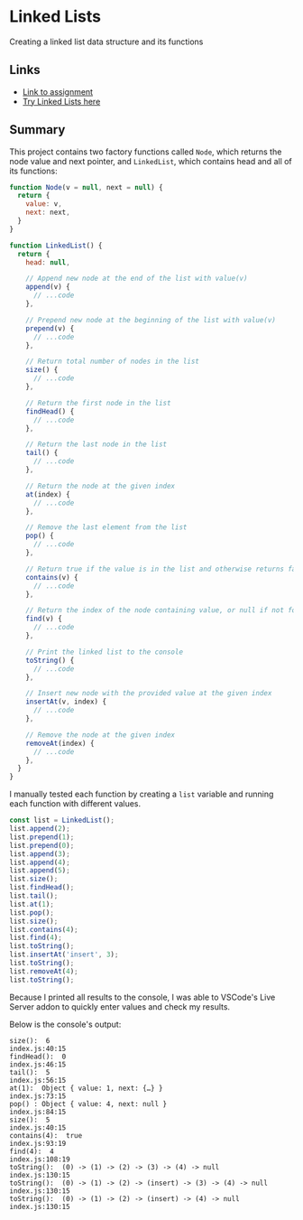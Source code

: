 # Linked Lists
Creating a linked list data structure and its functions

## Links
- [Link to assignment](https://www.theodinproject.com/lessons/javascript-linked-lists)
- [Try Linked Lists here](https://TYLPHE.github.io/linked-lists/)

## Summary
This project contains two factory functions called `Node`, which returns the node value and next pointer, and `LinkedList`, which contains head and all of its functions:
```javascript
function Node(v = null, next = null) {
  return {
    value: v,
    next: next,
  }
}

function LinkedList() {
  return {
    head: null,

    // Append new node at the end of the list with value(v)
    append(v) {
      // ...code
    },

    // Prepend new node at the beginning of the list with value(v)
    prepend(v) {
      // ...code
    },

    // Return total number of nodes in the list
    size() {
      // ...code
    },

    // Return the first node in the list
    findHead() {
      // ...code
    },

    // Return the last node in the list
    tail() {
      // ...code
    },

    // Return the node at the given index
    at(index) {
      // ...code
    },

    // Remove the last element from the list
    pop() {
      // ...code
    },

    // Return true if the value is in the list and otherwise returns false
    contains(v) {
      // ...code
    },

    // Return the index of the node containing value, or null if not found
    find(v) {
      // ...code
    },

    // Print the linked list to the console
    toString() {
      // ...code
    },

    // Insert new node with the provided value at the given index
    insertAt(v, index) {
      // ...code
    },

    // Remove the node at the given index
    removeAt(index) {
      // ...code
    },
  }
}
```

I manually tested each function by creating a `list` variable and running each function with different values. 
```javascript
const list = LinkedList();
list.append(2);
list.prepend(1);
list.prepend(0);
list.append(3);
list.append(4);
list.append(5);
list.size();
list.findHead();
list.tail();
list.at(1);
list.pop();
list.size();
list.contains(4);
list.find(4);
list.toString();
list.insertAt('insert', 3);
list.toString();
list.removeAt(4);
list.toString();
```

Because I printed all results to the console, I was able to VSCode's Live Server addon to quickly enter values and check my results.

Below is the console's output:
```
size():  6                                                        index.js:40:15
findHead():  0                                                    index.js:46:15
tail():  5                                                        index.js:56:15
at(1):  Object { value: 1, next: {…} }                            index.js:73:15
pop() : Object { value: 4, next: null }                           index.js:84:15
size():  5                                                        index.js:40:15
contains(4):  true                                                index.js:93:19
find(4):  4                                                       index.js:108:19
toString():  (0) -> (1) -> (2) -> (3) -> (4) -> null              index.js:130:15
toString():  (0) -> (1) -> (2) -> (insert) -> (3) -> (4) -> null  index.js:130:15
toString():  (0) -> (1) -> (2) -> (insert) -> (4) -> null         index.js:130:15
```

